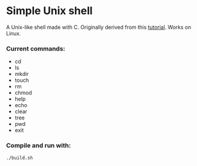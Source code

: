 # Simple Unix shell

A Unix-like shell made with C. Originally derived from this [tutorial](https://brennan.io/2015/01/16/write-a-shell-in-c/). Works on Linux.

### Current commands:

* cd
* ls
* mkdir
* touch
* rm
* chmod
* help
* echo
* clear
* tree
* pwd
* exit

### Compile and run with:

```
./build.sh
```

